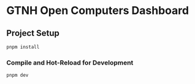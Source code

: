 # GTNH Open Computers Dashboard

## Project Setup

```sh
pnpm install
```

### Compile and Hot-Reload for Development

```sh
pnpm dev
```
